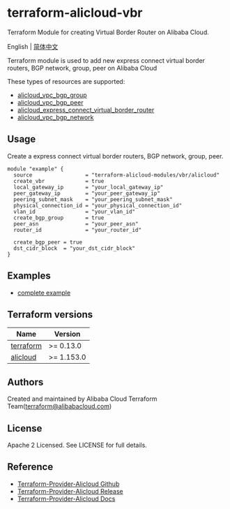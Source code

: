 # terraform-alicloud-vbr
Terraform Module for creating Virtual Border Router on Alibaba Cloud.

English | [简体中文](https://github.com/terraform-alicloud-modules/terraform-alicloud-vbr/blob/master/README-CN.md)

Terraform module is used to add new express connect virtual border routers, BGP network, group, peer on Alibaba Cloud

These types of resources are supported:

* [alicloud_vpc_bgp_group](https://registry.terraform.io/providers/aliyun/alicloud/latest/docs/resources/vpc_bgp_group)
* [alicloud_vpc_bgp_peer](https://registry.terraform.io/providers/aliyun/alicloud/latest/docs/resources/vpc_bgp_peer)
* [alicloud_express_connect_virtual_border_router](https://registry.terraform.io/providers/aliyun/alicloud/latest/docs/resources/express_connect_virtual_border_router)
* [alicloud_vpc_bgp_network](https://registry.terraform.io/providers/aliyun/alicloud/latest/docs/resources/vpc_bgp_network)


## Usage

Create a express connect virtual border routers, BGP network, group, peer.
```hcl
module "example" {
  source                 = "terraform-alicloud-modules/vbr/alicloud"
  create_vbr             = true
  local_gateway_ip       = "your_local_gateway_ip"
  peer_gateway_ip        = "your_peer_gateway_ip"
  peering_subnet_mask    = "your_peering_subnet_mask"
  physical_connection_id = "your_physical_connection_id"
  vlan_id                = "your_vlan_id"
  create_bgp_group       = true
  peer_asn               = "your_peer_asn"
  router_id              = "your_router_id"

  create_bgp_peer = true
  dst_cidr_block  = "your_dst_cidr_block"
}
```

## Examples

* [complete example](https://github.com/terraform-alicloud-modules/terraform-alicloud-vbr/tree/master/examples/complete)

## Terraform versions

| Name | Version |
|------|---------|
| <a name="requirement_terraform"></a> [terraform](#requirement\_terraform) | >= 0.13.0 |
| <a name="requirement_alicloud"></a> [alicloud](#requirement\_alicloud) | >= 1.153.0 |

Authors
-------
Created and maintained by Alibaba Cloud Terraform Team(terraform@alibabacloud.com)

License
----
Apache 2 Licensed. See LICENSE for full details.

Reference
---------
* [Terraform-Provider-Alicloud Github](https://github.com/terraform-providers/terraform-provider-alicloud)
* [Terraform-Provider-Alicloud Release](https://releases.hashicorp.com/terraform-provider-alicloud/)
* [Terraform-Provider-Alicloud Docs](https://www.terraform.io/docs/providers/alicloud/index.html)

